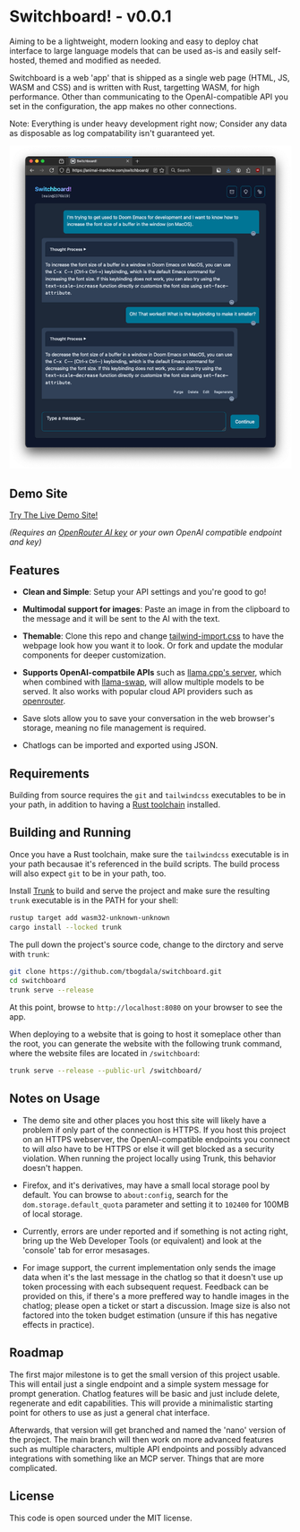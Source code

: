 # Switchboard! - v0.0.1

Aiming to be a lightweight, modern looking and easy to deploy chat interface to large language models
that can be used as-is and easily self-hosted, themed and modified as needed.

Switchboard is a web 'app' that is shipped as a single web page (HTML, JS, WASM and CSS) and is written
with Rust, targetting WASM, for high performance. Other than communicating to the OpenAI-compatible API
you set in the configuration, the app makes no other connections.

Note: Everything is under heavy development right now; Consider any data as disposable as log compatability isn't guaranteed yet.

![Screenshot of Switchboard in action](assets/screenshot_main.png)


## Demo Site

[Try The Live Demo Site!](https://animal-machine.com/switchboard/) 

*(Requires an [OpenRouter AI key](https://openrouter.ai/) or your own OpenAI compatible endpoint and key)*


## Features

* **Clean and Simple**: Setup your API settings and you're good to go!

* **Multimodal support for images**: Paste an image in from the clipboard to the message and it will be
  sent to the AI with the text.

* **Themable**: Clone this repo and change [tailwind-import.css](./tailwind-import.css) to have the webpage look
  how you want it to look. Or fork and update the modular components for deeper customization.

* **Supports OpenAI-compatbile APIs** such as [llama.cpp's server](https://github.com/ggml-org/llama.cpp), which when
  combined with [llama-swap](https://github.com/mostlygeek/llama-swap), will allow multiple models to be served.
  It also works with popular cloud API providers such as [openrouter](https://openrouter.ai/).

* Save slots allow you to save your conversation in the web browser's storage, meaning no file management
  is required. 

* Chatlogs can be imported and exported using JSON.


## Requirements

Building from source requires the `git` and `tailwindcss` executables to be in your path, in 
addition to having a [Rust toolchain](https://www.rust-lang.org/) installed.


## Building and Running

Once you have a Rust toolchain, make sure the `tailwindcss` executable is in your
path becausae it's referenced in the build scripts. The build process will also expect `git`
to be in your path, too.

Install [Trunk](https://trunkrs.dev/) to build and serve the project and make sure
the resulting `trunk` executable is in the PATH for your shell:

```bash
rustup target add wasm32-unknown-unknown
cargo install --locked trunk
```

The pull down the project's source code, change to the dirctory and serve with `trunk`:

```bash
git clone https://github.com/tbogdala/switchboard.git
cd switchboard
trunk serve --release
```
At this point, browse to `http://localhost:8080` on your browser to see the app.

When deploying to a website that is going to host it someplace other than the root,
you can generate the website with the following trunk command, where the website files are
located in `/switchboard`:

```bash
trunk serve --release --public-url /switchboard/
```


## Notes on Usage

* The demo site and other places you host this site will likely have a problem if only 
  part of the connection is HTTPS. If you host this project on an HTTPS webserver, the
  OpenAI-compatible endpoints you connect to will *also* have to be HTTPS or else it 
  will get blocked as a security violation. When running the project locally using Trunk,
  this behavior doesn't happen.

* Firefox, and it's derivatives, may have a small local storage pool by default. You can
  browse to `about:config`, search for the `dom.storage.default_quota` parameter and setting
  it to `102400` for 100MB of local storage.

* Currently, errors are under reported and if something is not acting right, bring up the
  Web Developer Tools (or equivalent) and look at the 'console' tab for error mesasages.

* For image support, the current implementation only sends the image data when it's the
  last message in the chatlog so that it doesn't use up token processing with each subsequent request.
  Feedback can be provided on this, if there's a more preffered way to handle images
  in the chatlog; please open a ticket or start a discussion. Image size is also not
  factored into the token budget estimation (unsure if this has negative effects in practice).


## Roadmap

The first major milestone is to get the small version of this project usable. This will entail
just a single endpoint and a simple system message for prompt generation. Chatlog features will
be basic and just include delete, regenerate and edit capabilities. This will provide a minimalistic
starting point for others to use as just a general chat interface.

Afterwards, that version will get branched and named the 'nano' version of the project.
The main branch will then work on more advanced features such as multiple characters, 
multiple API endpoints and possibly advanced integrations with something like an MCP server. 
Things that are more complicated.


## License

This code is open sourced under the MIT license.
